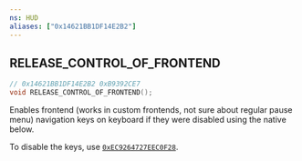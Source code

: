 ```yaml
---
ns: HUD
aliases: ["0x14621BB1DF14E2B2"]
---
```

## RELEASE_CONTROL_OF_FRONTEND

```c
// 0x14621BB1DF14E2B2 0xB9392CE7
void RELEASE_CONTROL_OF_FRONTEND();
```

Enables frontend (works in custom frontends, not sure about regular pause menu) navigation keys on keyboard if they were disabled using the native below.

To disable the keys, use [`0xEC9264727EEC0F28`](#_0xEC9264727EEC0F28).
